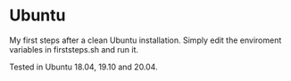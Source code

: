 # Ubuntu
My first steps after a clean Ubuntu installation. Simply edit the enviroment variables in firststeps.sh and run it.

Tested in Ubuntu 18.04, 19.10 and 20.04.